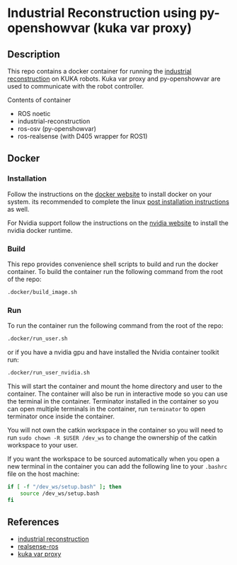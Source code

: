 # Industrial Reconstruction using py-openshowvar (kuka var proxy)

## Description

This repo contains a docker container for running the [industrial reconstruction](https://github.com/ros-industrial/industrial_reconstruction) on KUKA robots. Kuka var proxy and py-openshowvar are used to communicate with the robot controller. 

Contents of container

- ROS noetic
- industrial-reconstruction
- ros-osv (py-openshowvar)
- ros-realsense (with D405 wrapper for ROS1)

## Docker

### Installation

Follow the instructions on the [docker website](https://docs.docker.com/engine/install/ubuntu/) to install docker on your system. its recommended to complete the linux [post installation instructions](https://docs.docker.com/engine/install/linux-postinstall/) as well.

For Nvidia support follow the instructions on the [nvidia website](https://docs.nvidia.com/datacenter/cloud-native/container-toolkit/install-guide.html#docker) to install the nvidia docker runtime.

### Build

This repo provides convenience shell scripts to build and run the docker container. To build the container run the following command from the root of the repo:

```bash
.docker/build_image.sh
```

### Run

To run the container run the following command from the root of the repo:

```bash
.docker/run_user.sh
```

or if you have a nvidia gpu and have installed the Nvidia container toolkit run:

```bash
.docker/run_user_nvidia.sh
```

This will start the container and mount the home directory and user to the container. The container will also be run in interactive mode so you can use the terminal in the container. Terminator installed in the container so you can open multiple terminals in the container, run ```terminator``` to open terminator once inside the container.

You will not own the catkin workspace in the container so you will need to run ```sudo chown -R $USER /dev_ws``` to change the ownership of the catkin workspace to your user.

If you want the workspace to be sourced automatically when you open a new terminal in the container you can add the following line to your ```.bashrc``` file on the host machine:

```bash
if [ -f "/dev_ws/setup.bash" ]; then
    source /dev_ws/setup.bash
fi
```

## References

- [industrial reconstruction](https://github.com/ros-industrial/industrial_reconstruction)  
- [realsense-ros](https://github.com/rjwb1/realsense-ros)  
- [kuka var proxy](https://github.com/ImtsSrl/KUKAVARPROXY)
